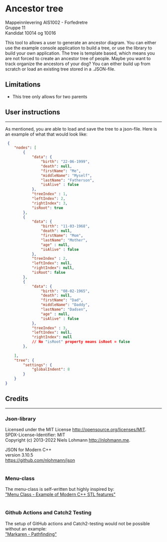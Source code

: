 # Ancestor tree
Mappeinnlevering AIS1002 - Forfedretre <br>
Gruppe 11 <br>
Kandidat 10014 og 10016

This tool to allows a user to generate an ancestor diagram. 
You can either use the example console application to build a tree, or 
use the library to build your own application. 
The tree is template based, which means you are not forced to create an ancestor tree of people. 
Maybe you want to track organize the ancestors of your dog?
You can either build up from scratch or load an existing tree stored in a .JSON-file. <br>

## Limitations
* This tree only allows for two parents
## User instructions

---

As mentioned, you are able to load and save the tree to a json-file. 
Here is an example of what that would look like:


``` json
 {
    "nodes": [
        {
            "data": {
                "birth": "22-06-1999",
                "death": null,
                "firstName": "Me",
                "middleName": "Myself",
                "lastName": "Fatherson",
                "isAlive" : false
            },
            "treeIndex" : 1,
            "leftIndex": 2,
            "rightIndex": 3,
            "isRoot": true
        },
        {
            "data": {
                "birth": "11-03-1968",
                "death": null,
                "firstName": "Mom",
                "lastName": "Mother",
                "age" : null,
                "isAlive" : false
            },
            "treeIndex" : 2,
            "leftIndex": null,
            "rightIndex": null,
            "isRoot": false
        },
        {
            "data": {
                "birth": "08-02-1965",
                "death": null,
                "firstName": "Dad",
                "middleName": "Daddy",
                "lastName": "Dadsen",
                "age" : null,
                "isAlive" : false
            },
            "treeIndex" : 3,
            "leftIndex": null,
            "rightIndex": null
            // No "isRoot" property means isRoot = false
        },
        
    ],
    "tree": {
        "settings": {
            "globalIndent": 8
        }
    }
}

```




## Credits

---
### Json-library
Licensed under the MIT License <http://opensource.org/licenses/MIT>. <br>
SPDX-License-Identifier: MIT <br>
Copyright (c) 2013-2022 Niels Lohmann <http://nlohmann.me>. 

JSON for Modern C++ <br>
version 3.10.5 <br>
https://github.com/nlohmann/json <br><br>

### Menu-class
The menu-class is self-written but highly inspired by: <br> 
["Menu Class - Example of Modern C++ STL features"](https://www.cppstories.com/2018/07/menu-cpp17-example/) <br><br>


### Github Actions and Catch2 Testing
The setup of GitHub actions and Catch2-testing would not be possible without an example: <br> 
["Markaren - Pathfinding"](https://github.com/AIS1002-OOP/Pathfinding) <br>



